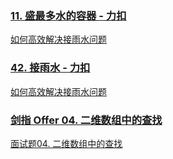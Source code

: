 ### [11. 盛最多水的容器 - 力扣](https://leetcode-cn.com/problems/container-with-most-water/)

[如何高效解决接雨水问题 ](https://labuladong.github.io/algo/4/31/130/)

### [42. 接雨水 - 力扣](https://leetcode-cn.com/problems/trapping-rain-water/)

[如何高效解决接雨水问题 ](https://labuladong.github.io/algo/4/31/130/)

### [剑指 Offer 04. 二维数组中的查找 ](https://leetcode-cn.com/problems/er-wei-shu-zu-zhong-de-cha-zhao-lcof/)

[面试题04. 二维数组中的查找](https://leetcode-cn.com/problems/er-wei-shu-zu-zhong-de-cha-zhao-lcof/solution/mian-shi-ti-04-er-wei-shu-zu-zhong-de-cha-zhao-zuo/)